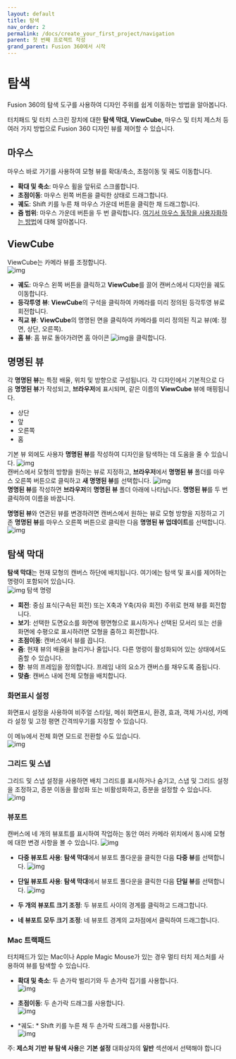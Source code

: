 ```yaml
---
layout: default
title: 탐색
nav_order: 2
permalink: /docs/create_your_first_project/navigation
parent: 첫 번째 프로젝트 작성
grand_parent: Fusion 360에서 시작
---
```

# 탐색
Fusion 360의 탐색 도구를 사용하여 디자인 주위를 쉽게 이동하는 방법을 알아봅니다.

터치패드 및 터치 스크린 장치에 대한 **탐색 막대, ViewCube**, 마우스 및 터치 제스처 등 여러 가지 방법으로 Fusion 360 디자인 뷰를 제어할 수 있습니다.

## 마우스
마우스 바로 가기를 사용하여 모형 뷰를 확대/축소, 초점이동 및 궤도 이동합니다.

* **확대 및 축소**: 마우스 휠을 앞뒤로 스크롤합니다.
* **초점이동**: 마우스 왼쪽 버튼을 클릭한 상태로 드래그합니다.
* **궤도**: Shift 키를 누른 채 마우스 가운데 버튼을 클릭한 채 드래그합니다.
* **줌 범위**: 마우스 가운데 버튼을 두 번 클릭합니다.
[여기서 마우스 동작을 사용자화하는 방법](https://help.autodesk.com/view/NINVFUS/KOR/?guid=GUID-E8541F92-A2DA-4CBF-A708-5374679B3F35)에 대해 알아봅니다.

## ViewCube
ViewCube는 카메라 뷰를 조정합니다.  
![img](https://help.autodesk.com/cloudhelp/KOR/Fusion-GetStarted/images/navigation-ui-viewcube.png)

* **궤도**: 마우스 왼쪽 버튼을 클릭하고 **ViewCube**를 끌어 캔버스에서 디자인을 궤도 이동합니다.
* **등각투영 뷰**: **ViewCube**의 구석을 클릭하여 카메라를 미리 정의된 등각투영 뷰로 회전합니다.
* **직교 뷰**: **ViewCube**의 명명된 면을 클릭하여 카메라를 미리 정의된 직교 뷰(예: 정면, 상단, 오른쪽).
* **홈 뷰**: 홈 뷰로 돌아가려면 홈 아이콘 ![img](https://help.autodesk.com/cloudhelp/KOR/Fusion-GetStarted/images/icon-nav-home.png)을 클릭합니다.

## 명명된 뷰
각 **명명된 뷰**는 특정 배율, 위치 및 방향으로 구성됩니다. 각 디자인에서 기본적으로 다음 **명명된 뷰**가 작성되고, **브라우저**에 표시되며, 같은 이름의 **ViewCube** 뷰에 매핑됩니다.

* 상단
* 앞
* 오른쪽
* 홈  

기본 뷰 외에도 사용자 **명명된 뷰**를 작성하여 디자인을 탐색하는 데 도움을 줄 수 있습니다.
![img](https://help.autodesk.com/cloudhelp/KOR/Fusion-GetStarted/images/ui-browser-named-views.png)  
캔버스에서 모형의 방향을 원하는 뷰로 지정하고, **브라우저**에서 **명명된 뷰** 폴더를 마우스 오른쪽 버튼으로 클릭하고 **새 명명된 뷰**를 선택합니다.
![img](https://help.autodesk.com/cloudhelp/KOR/Fusion-GetStarted/images/ui-new-named-view.png)  
**명명된 뷰**를 작성하면 **브라우저**의 **명명된 뷰** 폴더 아래에 나타납니다. **명명된 뷰**를 두 번 클릭하여 이름을 바꿉니다.

**명명된 뷰**와 연관된 뷰를 변경하려면 캔버스에서 원하는 뷰로 모형 방향을 지정하고 기존 **명명된 뷰**를 마우스 오른쪽 버튼으로 클릭한 다음 **명명된 뷰 업데이트**를 선택합니다.
![img](https://help.autodesk.com/cloudhelp/KOR/Fusion-GetStarted/images/ui-update-named-view.png)
## 탐색 막대
**탐색 막대**는 현재 모형의 캔버스 하단에 배치됩니다. 여기에는 탐색 및 표시를 제어하는 명령이 포함되어 있습니다.  
![img](https://help.autodesk.com/cloudhelp/KOR/Fusion-GetStarted/images/menu/navbar.png)
탐색 명령
* **회전**: 중심 표식(구속된 회전) 또는 X축과 Y축(자유 회전) 주위로 현재 뷰를 회전합니다.
* **보기**: 선택한 도면요소를 화면에 평면형으로 표시하거나 선택된 모서리 또는 선을 화면에 수평으로 표시하려면 모형을 줌하고 회전합니다.
* **초점이동**: 캔버스에서 뷰를 끕니다.
* **줌**: 현재 뷰의 배율을 늘리거나 줄입니다. 다른 명령이 활성화되어 있는 상태에서도 줌할 수 있습니다.
* **창**: 뷰의 프레임을 정의합니다. 프레임 내의 요소가 캔버스를 채우도록 줌됩니다.
* **맞춤**: 캔버스 내에 전체 모형을 배치합니다.
### 화면표시 설정
화면표시 설정을 사용하여 비주얼 스타일, 메쉬 화면표시, 환경, 효과, 객체 가시성, 카메라 설정 및 고정 평면 간격띄우기를 지정할 수 있습니다.

이 메뉴에서 전체 화면 모드로 전환할 수도 있습니다.  
![img](https://help.autodesk.com/cloudhelp/KOR/Fusion-GetStarted/images/menu/display-settings.png)
### 그리드 및 스냅
그리드 및 스냅 설정을 사용하면 배치 그리드를 표시하거나 숨기고, 스냅 및 그리드 설정을 조정하고, 증분 이동을 활성화 또는 비활성화하고, 증분을 설정할 수 있습니다.
![img](https://help.autodesk.com/cloudhelp/KOR/Fusion-GetStarted/images/menu/grid-snaps.png)  
### 뷰포트
캔버스에 네 개의 뷰포트를 표시하여 작업하는 동안 여러 카메라 위치에서 동시에 모형에 대한 변경 사항을 볼 수 있습니다.
![img](https://help.autodesk.com/cloudhelp/KOR/Fusion-GetStarted/images/navigation-ui-multiple-views.png)
* **다중 뷰포트 사용**: **탐색 막대**에서 뷰포트 풀다운을 클릭한 다음 **다중 뷰**를 선택합니다.
![img](https://help.autodesk.com/cloudhelp/KOR/Fusion-GetStarted/images/menu/multiple-views.png)

* **단일 뷰포트 사용**: **탐색 막대**에서 뷰포트 풀다운을 클릭한 다음 **단일 뷰**를 선택합니다.
![img](https://help.autodesk.com/cloudhelp/KOR/Fusion-GetStarted/images/menu/single-view.png)

* **두 개의 뷰포트 크기 조정**: 두 뷰포트 사이의 경계를 클릭하고 드래그합니다.

* **네 뷰포트 모두 크기 조정**: 네 뷰포트 경계의 교차점에서 클릭하여 드래그합니다.

### Mac 트랙패드
터치패드가 있는 Mac이나 Apple Magic Mouse가 있는 경우 멀티 터치 제스처를 사용하여 뷰를 탐색할 수 있습니다.

* **확대 및 축소**: 두 손가락 벌리기와 두 손가락 집기를 사용합니다.  
![img](https://help.autodesk.com/cloudhelp/KOR/Fusion-GetStarted/images/navigation-gesture-2f-spread-transparent.png)

* **초점이동**: 두 손가락 드래그를 사용합니다.  
![img](https://help.autodesk.com/cloudhelp/KOR/Fusion-GetStarted/images/navigation-gesture-2f-swipe-transparent.png)


* *궤도: * Shift 키를 누른 채 두 손가락 드래그를 사용합니다.  
![img](https://help.autodesk.com/cloudhelp/KOR/Fusion-GetStarted/images/navigation-gesture-2f-swipe-transparent.png)


주: **제스처 기반 뷰 탐색 사용**은 **기본 설정** 대화상자의 **일반** 섹션에서 선택해야 합니다